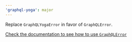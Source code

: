 ```yaml
---
'graphql-yoga': major
---
```


Replace `GraphQLYogaError` in favor of `GraphQLError`.

[Check the documentation to see how to use `GraphQLError`](https://www.graphql-yoga.com/v3/guides/error-masking)
